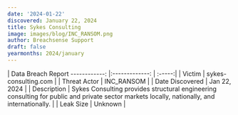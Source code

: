 ```yaml
---
date: '2024-01-22'
discovered: January 22, 2024
title: Sykes Consulting
image: images/blog/INC_RANSOM.png
author: Breachsense Support
draft: false
yearmonths: 2024/january
---
```



| Data Breach Report
------------:     |:-------------:    | :-----:|
| Victim      | sykes-consulting.com      | 
| Threat Actor      | INC_RANSOM      | 
| Date Discovered      | Jan 22, 2024      | 
| Description      | Sykes Consulting provides structural engineering consulting for public and private sector markets locally, nationally, and internationally.      | 
| Leak Size      | Unknown      | 

